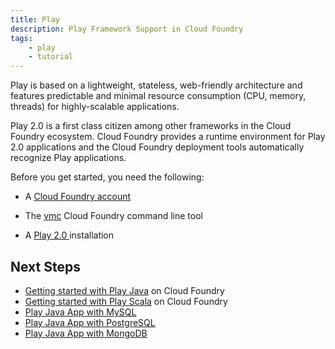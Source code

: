 ```yaml
---
title: Play
description: Play Framework Support in Cloud Foundry
tags:
    - play
    - tutorial
---
```


Play is based on a lightweight, stateless, web-friendly architecture and features predictable
and minimal resource consumption (CPU, memory, threads) for highly-scalable applications.

Play 2.0 is a first class citizen among other frameworks in the Cloud Foundry ecosystem.
Cloud Foundry provides a runtime environment for Play 2.0 applications and the Cloud Foundry
deployment tools automatically recognize Play applications.

Before you get started, you need the following:

+  A [Cloud Foundry account](http://cloudfoundry.com/signup)

+  The [vmc](/docs/tools/vmc/installing-vmc.html) Cloud Foundry command line tool

+  A [Play 2.0 ](http://www.playframework.org/documentation/2.0.2/Home) installation


## Next Steps

+  [Getting started with Play Java](/docs/frameworks/play/java-getting-started.html) on Cloud Foundry
+  [Getting started with Play Scala](/docs/frameworks/play/scala-getting-started.html) on Cloud Foundry
+  [Play Java App with MySQL](/docs/frameworks/play/java-mysql.html)
+  [Play Java App with PostgreSQL](/docs/frameworks/play/java-postgresql.html)
+  [Play Java App with MongoDB](/docs/frameworks/play/java-mongodb.html)